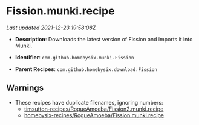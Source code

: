 # Fission.munki.recipe

_Last updated 2021-12-23 19:58:08Z_

- **Description**: Downloads the latest version of Fission and imports it into Munki.

- **Identifier**: `com.github.homebysix.munki.Fission`

- **Parent Recipes**: `com.github.homebysix.download.Fission`

## Warnings

- These recipes have duplicate filenames, ignoring numbers:
    - [timsutton-recipes/RogueAmoeba/Fission2.munki.recipe](/autopkg-dupe-tracker/timsutton-recipes/RogueAmoeba/Fission2.munki.recipe)
    - [homebysix-recipes/RogueAmoeba/Fission.munki.recipe](/autopkg-dupe-tracker/homebysix-recipes/RogueAmoeba/Fission.munki.recipe)
